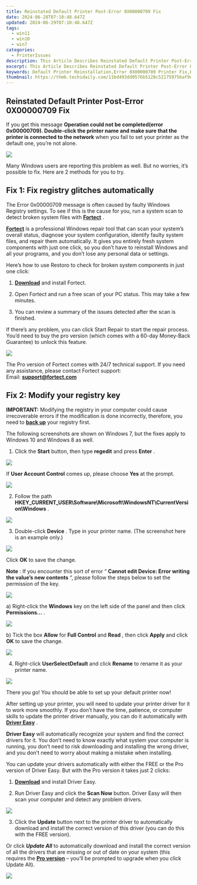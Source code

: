 ```yaml
---
title: Reinstated Default Printer Post-Error 0X00000709 Fix
date: 2024-06-28T07:10:48.647Z
updated: 2024-06-29T07:10:48.647Z
tags:
  - win11
  - win10
  - win7
categories:
  - PrinterIssues
description: This Article Describes Reinstated Default Printer Post-Error 0X00000709 Fix
excerpt: This Article Describes Reinstated Default Printer Post-Error 0X00000709 Fix
keywords: Default Printer Reinstallation,Error 0X00000709 Printer Fix,Printer Error Troubleshooting,Printing Device Recovery,Error Code 0X00000709 Solutions,Automatic Printer Reset Methods,Printer Error 0X00000709 Diagnosis and Repair
thumbnail: https://thmb.techidaily.com/11bd493dd0576b5128c521759756af9ef0469248903e298828d7682c78b82237.jpg
---
```


## Reinstated Default Printer Post-Error 0X00000709 Fix

 If you get this message   **Operation could not be completed(error 0x00000709). Double-click the printer name and make sure that the printer is connected to the network**  when you fail to set your printer as the default one, you’re not alone.

![](https://images.drivereasy.com/wp-content/uploads/2016/08/0x00000709-error-with-printer-setup.jpg)

 Many Windows users are reporting this problem as well. But no worries, it’s possible to fix. Here are 2 methods for you to try.

## Fix 1: Fix registry glitches automatically

 The Error 0x00000709 message is often caused by faulty Windows Registry settings. To see if this is the cause for you, run a system scan to detect broken system files with **[Fortect](https://tools.techidaily.com/drivereasy/download/)**  .

**[Fortect](https://tools.techidaily.com/drivereasy/download/)**  is a professional Windows repair tool that can scan your system’s overall status, diagnose your system configuration, identify faulty system files, and repair them automatically. It gives you entirely fresh system components with just one click, so you don’t have to reinstall Windows and all your programs, and you don’t lose any personal data or settings.

 Here’s how to use Restoro to check for broken system components in just one click:

 1) [**Download**](https://tools.techidaily.com/drivereasy/download/) and install Fortect.

 2) Open Fortect and run a free scan of your PC status. This may take a few minutes.

 3) You can review a summary of the issues detected after the scan is finished.

 If there’s any problem, you can click Start Repair to start the repair process. You’d need to buy the pro version (which comes with a 60-day Money-Back Guarantee) to unlock this feature.

![](https://images.drivereasy.com/wp-content/uploads/2016/08/fortect-demo.jpg)

 The Pro version of Fortect comes with 24/7 technical support. If you need any assistance, please contact Fortect support:  
 Email: **<support@fortect.com>**

## Fix 2: Modify your registry key

**IMPORTANT:** Modifying the registry in your computer could cause irrecoverable errors if the modification is done incorrectly, therefore, you need to **[back up](https://tools.techidaily.com/drivereasy/download/)**  your registry first.

 The following screenshots are shown on Windows 7, but the fixes apply to Windows 10 and Windows 8 as well.

 1) Click the **Start** button, then type **regedit** and press **Enter** .

![](https://images.drivereasy.com/wp-content/uploads/2016/08/regedit-in-start-panel.png)

 If **User Account Control** comes up, please choose **Yes** at the prompt.

![](https://images.drivereasy.com/wp-content/uploads/2016/08/img_57bbbed40caf2.jpg)

 2) Follow the path   **HKEY\_CURRENT\_USER\\Software\\Microsoft\\WindowsNT\\CurrentVersion\\Windows** .

![](https://images.drivereasy.com/wp-content/uploads/2016/08/registry-details.jpg)

 3) Double-click **Device** . Type in your printer name. (The screenshot here is an example only.)

![](https://images.drivereasy.com/wp-content/uploads/2016/08/edit-sting.png)

 Click **OK** to save the change.

**Note** : If you encounter this sort of error “ **Cannot edit Device: Error writing the value’s new contents** “, please follow the steps below to set the permission of the key.

![](https://images.drivereasy.com/wp-content/uploads/2016/08/error-cannot-edit-device-error-writing-the-values-new-content.png)

 a) Right-click the **Windows** key on the left side of the panel and then click **Permissions…** .

![](https://images.drivereasy.com/wp-content/uploads/2016/08/permission-in-windows-registry.png)

 b) Tick the box **Allow** for **Full Control** and **Read** , then click **Apply** and click **OK** to save the change.

![](https://images.drivereasy.com/wp-content/uploads/2016/08/permissions-for-windows.png)

 4) Right-click **UserSelectDefault** and click **Rename**  to rename it as your printer name.

![](https://images.drivereasy.com/wp-content/uploads/2016/08/rename-userselectdefault.png)

 There you go! You should be able to set up your default printer now!

 After setting up your printer, you will need to update your printer driver for it to work more smoothly. If you don’t have the time, patience, or computer skills to update the printer driver manually, you can do it automatically with **[Driver Easy](https://tools.techidaily.com/drivereasy/download/)**  .

**Driver Easy** will automatically recognize your system and find the correct drivers for it. You don’t need to know exactly what system your computer is running, you don’t need to risk downloading and installing the wrong driver, and you don’t need to worry about making a mistake when installing.

 You can update your drivers automatically with either the FREE or the Pro version of Driver Easy. But with the Pro version it takes just 2 clicks:

 1) **[Download](https://tools.techidaily.com/drivereasy/download/)**  and install Driver Easy.

 2) Run Driver Easy and click the **Scan Now** button. Driver Easy will then scan your computer and detect any problem drivers.

![](https://images.drivereasy.com/wp-content/uploads/2021/07/Scan-now-2.jpg)

 3) Click the **Update** button next to the printer driver to automatically download and install the correct version of this driver (you can do this with the FREE version).

 Or click _**Update All**_  to automatically download and install the correct version of all the drivers that are missing or out of date on your system (this requires the **[Pro version](https://tools.techidaily.com/drivereasy/download/)**  – you’ll be prompted to upgrade when you click Update All).

![](https://images.drivereasy.com/wp-content/uploads/2021/10/update-hp-printer-driver-1.jpg)

<ins class="adsbygoogle"
     style="display:block"
     data-ad-format="autorelaxed"
     data-ad-client="ca-pub-7571918770474297"
     data-ad-slot="1223367746"></ins>



<ins class="adsbygoogle"
     style="display:block"
     data-ad-client="ca-pub-7571918770474297"
     data-ad-slot="8358498916"
     data-ad-format="auto"
     data-full-width-responsive="true"></ins>


